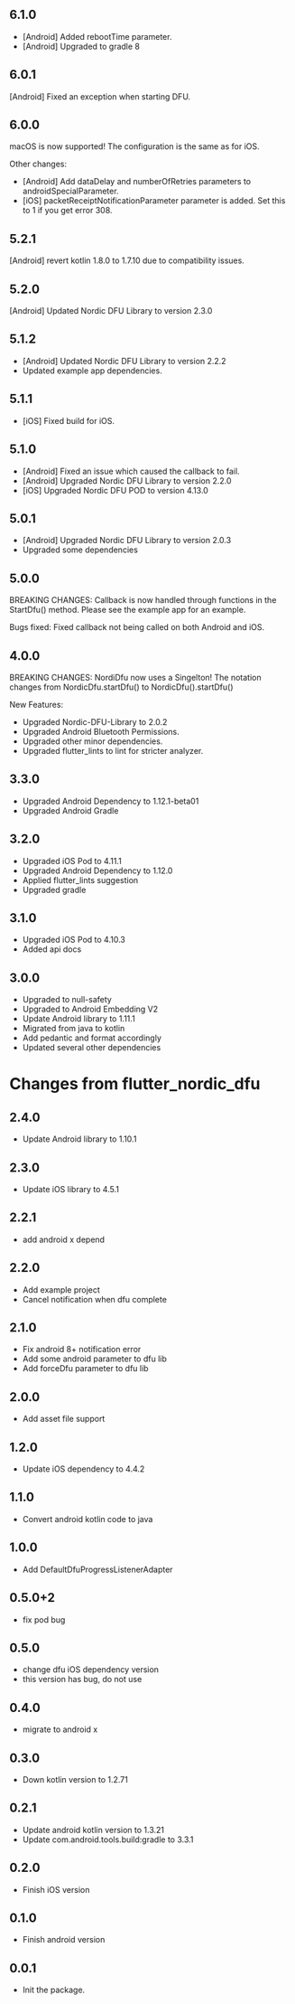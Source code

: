 ## 6.1.0
* [Android] Added rebootTime parameter.
* [Android] Upgraded to gradle 8

## 6.0.1
[Android] Fixed an exception when starting DFU.

## 6.0.0
macOS is now supported! The configuration is the same as for iOS.

Other changes:
* [Android] Add dataDelay and numberOfRetries parameters to androidSpecialParameter.
* [iOS] packetReceiptNotificationParameter parameter is added. Set this to 1 if you get error 308.

## 5.2.1
[Android] revert kotlin 1.8.0 to 1.7.10 due to compatibility issues.

## 5.2.0
[Android] Updated Nordic DFU Library to version 2.3.0

## 5.1.2
* [Android] Updated Nordic DFU Library to version 2.2.2
* Updated example app dependencies.

## 5.1.1
* [iOS] Fixed build for iOS.

## 5.1.0
* [Android] Fixed an issue which caused the callback to fail.
* [Android] Upgraded Nordic DFU Library to version 2.2.0
* [iOS] Upgraded Nordic DFU POD to version 4.13.0

## 5.0.1
* [Android] Upgraded Nordic DFU Library to version 2.0.3
* Upgraded some dependencies

## 5.0.0
BREAKING CHANGES:
Callback is now handled through functions in the StartDfu() method. Please see the example app for an example.

Bugs fixed:
Fixed callback not being called on both Android and iOS.

## 4.0.0
BREAKING CHANGES:
NordiDfu now uses a Singelton! The notation changes from NordicDfu.startDfu() to NordicDfu().startDfu()

New Features:
* Upgraded Nordic-DFU-Library to 2.0.2
* Upgraded Android Bluetooth Permissions.
* Upgraded other minor dependencies.
* Upgraded flutter_lints to lint for stricter analyzer.

## 3.3.0
* Upgraded Android Dependency to 1.12.1-beta01
* Upgraded Android Gradle

## 3.2.0
* Upgraded iOS Pod to 4.11.1
* Upgraded Android Dependency to 1.12.0
* Applied flutter_lints suggestion
* Upgraded gradle

## 3.1.0
* Upgraded iOS Pod to 4.10.3
* Added api docs

## 3.0.0
* Upgraded to null-safety
* Upgraded to Android Embedding V2
* Update Android library to 1.11.1
* Migrated from java to kotlin
* Add pedantic and format accordingly
* Updated several other dependencies

# Changes from flutter_nordic_dfu
## 2.4.0
* Update Android library to 1.10.1

## 2.3.0
* Update iOS library to 4.5.1

## 2.2.1
* add android x depend

## 2.2.0
* Add example project
* Cancel notification when dfu complete

## 2.1.0
* Fix android 8+ notification error
* Add some android parameter to dfu lib
* Add forceDfu parameter to dfu lib

## 2.0.0
* Add asset file support

## 1.2.0
* Update iOS dependency to 4.4.2

## 1.1.0
* Convert android kotlin code to java

## 1.0.0
* Add DefaultDfuProgressListenerAdapter

## 0.5.0+2
* fix pod bug

## 0.5.0
* change dfu iOS dependency version
* this version has bug, do not use

## 0.4.0
* migrate to android x

## 0.3.0

* Down kotlin version to 1.2.71

## 0.2.1

* Update android kotlin version to 1.3.21
* Update com.android.tools.build:gradle to 3.3.1

## 0.2.0

* Finish iOS version

## 0.1.0

* Finish android version

## 0.0.1

* Init the package.



















